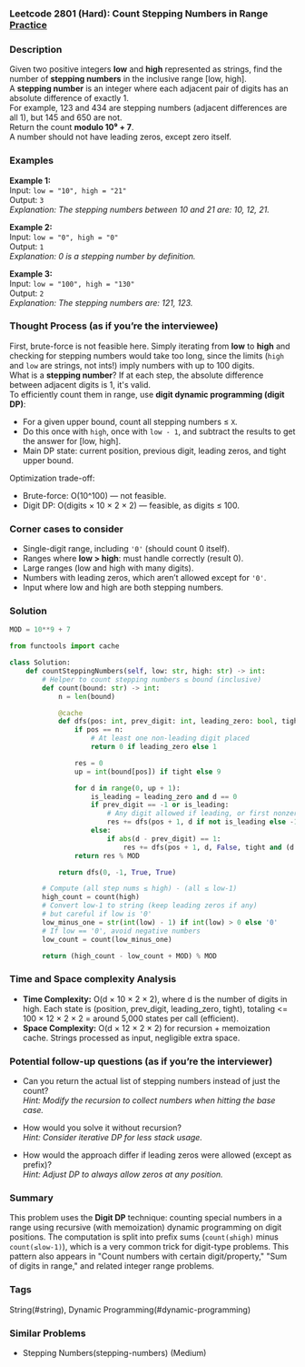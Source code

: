 ### Leetcode 2801 (Hard): Count Stepping Numbers in Range [Practice](https://leetcode.com/problems/count-stepping-numbers-in-range)

### Description  
Given two positive integers **low** and **high** represented as strings, find the number of **stepping numbers** in the inclusive range [low, high].  
A **stepping number** is an integer where each adjacent pair of digits has an absolute difference of exactly 1.  
For example, 123 and 434 are stepping numbers (adjacent differences are all 1), but 145 and 650 are not.  
Return the count **modulo 10⁹ + 7**.  
A number should not have leading zeros, except zero itself.

### Examples  

**Example 1:**  
Input: `low = "10", high = "21"`  
Output: `3`  
*Explanation: The stepping numbers between 10 and 21 are: 10, 12, 21.*

**Example 2:**  
Input: `low = "0", high = "0"`  
Output: `1`  
*Explanation: 0 is a stepping number by definition.*

**Example 3:**  
Input: `low = "100", high = "130"`  
Output: `2`  
*Explanation: The stepping numbers are: 121, 123.*

### Thought Process (as if you’re the interviewee)  

First, brute-force is not feasible here. Simply iterating from **low** to **high** and checking for stepping numbers would take too long, since the limits (`high` and `low` are strings, not ints!) imply numbers with up to 100 digits.  
What is a **stepping number**? If at each step, the absolute difference between adjacent digits is 1, it's valid.  
To efficiently count them in range, use **digit dynamic programming (digit DP)**:  
- For a given upper bound, count all stepping numbers ≤ `X`.  
- Do this once with `high`, once with `low - 1`, and subtract the results to get the answer for [low, high].  
- Main DP state: current position, previous digit, leading zeros, and tight upper bound.

Optimization trade-off:  
- Brute-force: O(10^100) — not feasible.  
- Digit DP: O(digits × 10 × 2 × 2) — feasible, as digits ≤ 100.

### Corner cases to consider  
- Single-digit range, including `'0'` (should count 0 itself).
- Ranges where **low > high**: must handle correctly (result 0).
- Large ranges (low and high with many digits).
- Numbers with leading zeros, which aren’t allowed except for `'0'`.
- Input where low and high are both stepping numbers.

### Solution

```python
MOD = 10**9 + 7

from functools import cache

class Solution:
    def countSteppingNumbers(self, low: str, high: str) -> int:
        # Helper to count stepping numbers ≤ bound (inclusive)
        def count(bound: str) -> int:
            n = len(bound)

            @cache
            def dfs(pos: int, prev_digit: int, leading_zero: bool, tight: bool) -> int:
                if pos == n:
                    # At least one non-leading digit placed
                    return 0 if leading_zero else 1

                res = 0
                up = int(bound[pos]) if tight else 9

                for d in range(0, up + 1):
                    is_leading = leading_zero and d == 0
                    if prev_digit == -1 or is_leading:
                        # Any digit allowed if leading, or first nonzero digit
                        res += dfs(pos + 1, d if not is_leading else -1, is_leading, tight and (d == up))
                    else:
                        if abs(d - prev_digit) == 1:
                            res += dfs(pos + 1, d, False, tight and (d == up))
                return res % MOD

            return dfs(0, -1, True, True)

        # Compute (all step nums ≤ high) - (all ≤ low-1)
        high_count = count(high)
        # Convert low-1 to string (keep leading zeros if any)
        # but careful if low is '0'
        low_minus_one = str(int(low) - 1) if int(low) > 0 else '0'
        # If low == '0', avoid negative numbers
        low_count = count(low_minus_one)

        return (high_count - low_count + MOD) % MOD
```

### Time and Space complexity Analysis  

- **Time Complexity:** O(d × 10 × 2 × 2), where d is the number of digits in high. Each state is (position, prev_digit, leading_zero, tight), totaling <= 100 × 12 × 2 × 2 = around 5,000 states per call (efficient).
- **Space Complexity:** O(d × 12 × 2 × 2) for recursion + memoization cache. Strings processed as input, negligible extra space.

### Potential follow-up questions (as if you’re the interviewer)  

- Can you return the actual list of stepping numbers instead of just the count?  
  *Hint: Modify the recursion to collect numbers when hitting the base case.*

- How would you solve it without recursion?  
  *Hint: Consider iterative DP for less stack usage.*

- How would the approach differ if leading zeros were allowed (except as prefix)?  
  *Hint: Adjust DP to always allow zeros at any position.*

### Summary
This problem uses the **Digit DP** technique: counting special numbers in a range using recursive (with memoization) dynamic programming on digit positions. The computation is split into prefix sums (`count(≤high)` minus `count(≤low-1)`), which is a very common trick for digit-type problems. This pattern also appears in "Count numbers with certain digit/property," "Sum of digits in range," and related integer range problems.

### Tags
String(#string), Dynamic Programming(#dynamic-programming)

### Similar Problems
- Stepping Numbers(stepping-numbers) (Medium)